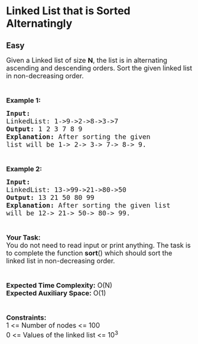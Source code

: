# Linked List that is Sorted Alternatingly
## Easy
<div class="problems_problem_content__Xm_eO"><p><span style="font-size:18px">Given a Linked list of size <strong>N</strong>, the list is in alternating ascending and descending orders. Sort&nbsp;the given linked list in non-decreasing order.</span></p>

<p>&nbsp;</p>

<p><span style="font-size:18px"><strong>Example 1:</strong></span></p>

<pre><span style="font-size:18px"><strong>Input:
</strong>LinkedList: 1-&gt;9-&gt;2-&gt;8-&gt;3-&gt;7
<strong>Output: </strong>1 2 3 7 8 9<strong>
Explanation: </strong>After sorting the given
list will be 1-&gt; 2-&gt; 3-&gt; 7-&gt; 8-&gt; 9.</span>
</pre>

<p>&nbsp;</p>

<p><span style="font-size:18px"><strong>Example 2:</strong></span></p>

<pre><span style="font-size:18px"><strong>Input:
</strong>LinkedList: 13-&gt;99-&gt;21-&gt;80-&gt;50
<strong>Output: </strong>13 21 50 80 99
<strong>Explanation: </strong>After sorting the given list 
will be 12-&gt; 21-&gt; 50-&gt; 80-&gt; 99.</span>
</pre>

<p>&nbsp;</p>

<p><span style="font-size:18px"><strong>Your Task:</strong><br>
You do not need to read input or print anything. The task is to complete the function <strong>sort</strong>() which should sort the linked list in non-decreasing order.&nbsp;</span></p>

<p>&nbsp;</p>

<p><span style="font-size:18px"><strong>Expected Time Complexity:</strong>&nbsp;O(N)<br>
<strong>Expected Auxiliary Space:</strong>&nbsp;O(1)</span></p>

<p>&nbsp;</p>

<p><span style="font-size:18px"><strong>Constraints:</strong><br>
1 &lt;= Number of nodes &lt;= 100<br>
0 &lt;= Values of the linked list&nbsp;&lt;= 10<sup>3</sup></span></p>
</div>